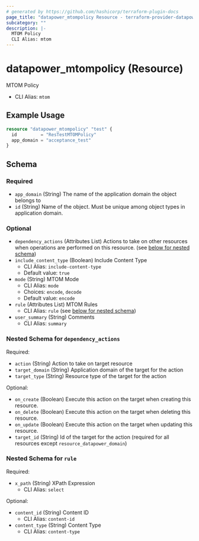 ```yaml
---
# generated by https://github.com/hashicorp/terraform-plugin-docs
page_title: "datapower_mtompolicy Resource - terraform-provider-datapower"
subcategory: ""
description: |-
  MTOM Policy
  CLI Alias: mtom
---
```


# datapower_mtompolicy (Resource)

MTOM Policy
  - CLI Alias: `mtom`

## Example Usage

```terraform
resource "datapower_mtompolicy" "test" {
  id         = "ResTestMTOMPolicy"
  app_domain = "acceptance_test"
}
```

<!-- schema generated by tfplugindocs -->
## Schema

### Required

- `app_domain` (String) The name of the application domain the object belongs to
- `id` (String) Name of the object. Must be unique among object types in application domain.

### Optional

- `dependency_actions` (Attributes List) Actions to take on other resources when operations are performed on this resource. (see [below for nested schema](#nestedatt--dependency_actions))
- `include_content_type` (Boolean) Include Content Type
  - CLI Alias: `include-content-type`
  - Default value: `true`
- `mode` (String) MTOM Mode
  - CLI Alias: `mode`
  - Choices: `encode`, `decode`
  - Default value: `encode`
- `rule` (Attributes List) MTOM Rules
  - CLI Alias: `rule` (see [below for nested schema](#nestedatt--rule))
- `user_summary` (String) Comments
  - CLI Alias: `summary`

<a id="nestedatt--dependency_actions"></a>
### Nested Schema for `dependency_actions`

Required:

- `action` (String) Action to take on target resource
- `target_domain` (String) Application domain of the target for the action
- `target_type` (String) Resource type of the target for the action

Optional:

- `on_create` (Boolean) Execute this action on the target when creating this resource.
- `on_delete` (Boolean) Execute this action on the target when deleting this resource.
- `on_update` (Boolean) Execute this action on the target when updating this resource.
- `target_id` (String) Id of the target for the action (required for all resources except `resource_datapower_domain`)


<a id="nestedatt--rule"></a>
### Nested Schema for `rule`

Required:

- `x_path` (String) XPath Expression
  - CLI Alias: `select`

Optional:

- `content_id` (String) Content ID
  - CLI Alias: `content-id`
- `content_type` (String) Content Type
  - CLI Alias: `content-type`
